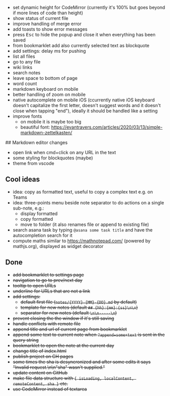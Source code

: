 * set dynamic height for CodeMirror (currently it's 100% but goes beyond if more lines of code than height)
* show status of current file
* improve handling of merge error
* add toasts to show error messages
* press <kbd>Esc</kbd> to hide the popup and close it when everything has been saved
* from bookmarklet add also currently selected text as blockquote
* add settings: delay ms for pushing
* list all files
* go to any file
* wiki links
* search notes
* leave space to bottom of page
* word count
* markdown keyboard on mobile
* better handling of zoom on mobile
* native autocomplete on mobile iOS (ccurrently native iOS keyboard doesn't capitalize the first letter, doesn't suggest words and it doesn't close when tapping "end"), ideally it should be handled like a setting
* improve fonts
  * on mobile it is maybe too big
  * beautiful font: https://evantravers.com/articles/2020/03/13/simple-markdown-zettelkasten/


## Markdown editor changes
* open link when cmd+click on any URL in the text
* some styling for blockquotes (maybe)
* theme from vscode

## Cool ideas
* idea: copy as formatted text, useful to copy a complex text e.g. on Teams
* idea: three-points menu beside note separator to do actions on a single sub-note, e.g.: 
  * display formatted
  * copy formatted
  * move to folder (it also renames file or append to existing file)
* search asana task by typing `@asana some task title` and have the autocompletion search for it
* compute maths similar to https://mathnotepad.com/ (powered by mathjs.org), displayed as widget decorator

## Done
* ~~add bookmarklet to settings page~~
* ~~navigation to go to prev/next day~~
* ~~tooltip to open URLs~~
* ~~underline for URLs that are not a link~~
* ~~add settings:~~
  * ~~default first file (`notes/{YYYY}-{MM}-{DD}.md` by default)~~
  * ~~template for new notes (default `## {hh}:{mm}:{ss}\n\n`)~~
  * ~~separator for new notes (default `\n\n-----\n`)~~
* ~~prevent closing the the window if it's still saving~~
* ~~handle conflicts with remote file~~
* ~~append title and url of current page from bookmarklet~~
* ~~append some text to current note when `?append=some+text` is sent in the query string~~
* ~~bookmarklet to open the note at the current day~~
* ~~change title of index.html~~
* ~~publish project on GH pages~~
* ~~some times the sha is desyncronized and after some edits it says "Invalid request.\n\n\"sha\" wasn't supplied."~~
* ~~update content on GitHub~~
* ~~make file data structure with `{ isLoading, localContent, remoteContent, sha }` etc.~~
* ~~use CodeMirror instead of textarea~~